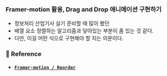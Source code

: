 ### Framer-motion 활용, Drag and Drop 애니메이션 구현하기

- 정보처리 산업기사 실기 준비할 때 많이 봤던
- 배열 요소 정렬하는 알고리즘과 닿아있는 부분이 좀 있는 것 같다.
- 다만, 이걸 어떤 식으로 구현해야 할 지는 의문이다.


### 📔 Reference
- **[`Framer-motion / Reorder`](https://motion.dev/docs/react-reorder)**